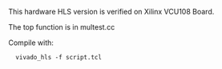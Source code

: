 This hardware HLS version is verified on Xilinx VCU108 Board.

The top function is in multest.cc

Compile with:

     
      vivado_hls -f script.tcl


